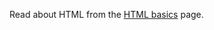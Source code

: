 Read about HTML from the [HTML basics](https://developer.mozilla.org/en-US/docs/Learn/Getting_started_with_the_web/HTML_basics) page.